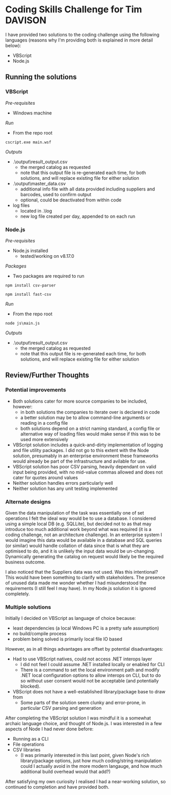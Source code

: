 # Coding Skills Challenge for Tim DAVISON

I have provided two solutions to the coding challenge using the following languages (reasons why I'm providing both is explained in more detail below):
- VBScript
- Node.js

## Running the solutions

### VBScript

*Pre-requisites*
- Windows machine

*Run*
- From the repo root
```
cscript.exe main.wsf
```

*Outputs*
- .\output\result_output.csv
	- the merged catalog as requested
	- note that this output file is re-generated each time, for both solutions, and will replace existing file for either solution
- .\output\master_data.csv
	- additional info file with all data provided including suppliers and barcodes, used to confirm output
	- optional, could be deactivated from within code
- log files
	- located in .\log
	- new log file created per day, appended to on each run

### Node.js

*Pre-requisites*
- Node.js installed
	- tested/working on v8.17.0

*Packages*
- Two packages are required to run
```
npm install csv-parser
```
```
npm install fast-csv
```

*Run*
- From the repo root
```
node js\main.js
```

*Outputs*
- .\output\result_output.csv
	- the merged catalog as requested
	- note that this output file is re-generated each time, for both solutions, and will replace existing file for either solution

## Review/Further Thoughts

### Potential improvements
- Both solutions cater for more source companies to be included, however:
	- in both solutions the companies to iterate over is declared in code
	- a better solution may be to allow command-line arguments or reading in a config file
	- both solutions depend on a strict naming standard, a config file or alternative way of loading files would make sense if this was to be used more extensively
- VBScript solution includes a quick-and-dirty implementation of logging and file utility packages.  I did not go to this extent with the Node solution, presumably in an enterprise environment these frameworks would already be part of the infrastructure and avilable for use.
- VBScript solution has poor CSV parsing, heavily dependant on valid input being provided, with no mid-value commas allowed and does not cater for quotes around values
- Neither solution handles errors particularly well
- Neither solution has any unit testing implemented

### Alternate designs
Given the data manipulation of the task was essentially one of set operations I felt the ideal way would be to use a database.  I considered using a simple local DB (e.g. SQLLite), but decided not to as that may introduce too much additional work beyond what was required (it is a coding challenge, not an architecture challenge).  In an enterprise system I would imagine this data would be available in a database and SQL queries (or similar) would handle collation of data since that is what they are optimised to do, and it is unlikely the input data would be un-changing.  Dynamically generating the catalog on request would likely be the required business outcome.

I also noticed that the Suppliers data was not used.  Was this intentional?  This would have been something to clarify with stakeholders.  The presence of unused data made me wonder whether I had misunderstood the requirements (I still feel I may have).  In my Node.js solution it is ignored completely.

### Multiple solutions
Initially I decided on VBScript as language of choice because:
- least dependencies (a local Windows PC is a pretty safe assumption)
- no build/compile process
- problem being solved is primarily local file IO based

However, as in all things advantages are offset by potential disadvantages:
- Had to use VBScript natives, could not access .NET interops layer
	- I did not feel I could assume .NET installed locally or enabled for CLI
	- There is a command to set the local environment path and modify .NET local configuration options to allow interops on CLI, but to do so without user consent would not be acceptable (and potentially blocked).
- VBScript does not have a well-established library/package base to draw from
	- Some parts of the solution seem clunky and error-prone, in particular CSV parsing and generation

After completing the VBScript solution I was mindful it is a somewhat archaic language choice, and thought of Node.js.  I was interested in a few aspects of Node I had never done before:
- Running as a CLI
- File operations
- CSV libraries
	- (I was primarily interested in this last point, given Node's rich library/package options, just how much coding/string manipulation could I actually avoid in the more modern langauge, and how much additional build overhead would that add?)

After satisfying my own curiosity I realised I had a near-working solution, so continued to completion and have provided both.